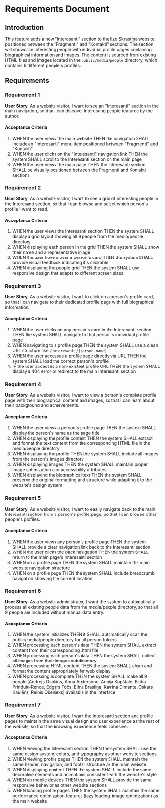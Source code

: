 # Requirements Document

## Introduction

This feature adds a new "Interesanti" section to the Ilze Skrastiņa website, positioned between the "Fragmenti" and "Kontakti" sections. The section will showcase interesting people with individual profile pages containing biographical information and images. The content is sourced from existing HTML files and images located in the `public/media/people` directory, which contains 9 different people's profiles.

## Requirements

### Requirement 1

**User Story:** As a website visitor, I want to see an "Interesanti" section in the main navigation, so that I can discover interesting people featured by the author.

#### Acceptance Criteria

1. WHEN the user views the main website THEN the navigation SHALL include an "Interesanti" menu item positioned between "Fragmenti" and "Kontakti"
2. WHEN the user clicks on the "Interesanti" navigation link THEN the system SHALL scroll to the Interesanti section on the main page
3. WHEN the user views the main page THEN the Interesanti section SHALL be visually positioned between the Fragmenti and Kontakti sections

### Requirement 2

**User Story:** As a website visitor, I want to see a grid of interesting people in the Interesanti section, so that I can browse and select which person's profile I want to read.

#### Acceptance Criteria

1. WHEN the user views the Interesanti section THEN the system SHALL display a grid layout showing all 9 people from the media/people directory
2. WHEN displaying each person in the grid THEN the system SHALL show their name and a representative image
3. WHEN the user hovers over a person's card THEN the system SHALL provide visual feedback indicating it's clickable
4. WHEN displaying the people grid THEN the system SHALL use responsive design that adapts to different screen sizes

### Requirement 3

**User Story:** As a website visitor, I want to click on a person's profile card, so that I can navigate to their dedicated profile page with full biographical information.

#### Acceptance Criteria

1. WHEN the user clicks on any person's card in the Interesanti section THEN the system SHALL navigate to that person's individual profile page
2. WHEN navigating to a profile page THEN the system SHALL use a clean URL structure like `/interesanti/[person-name]`
3. WHEN the user accesses a profile page directly via URL THEN the system SHALL load the correct person's profile
4. IF the user accesses a non-existent profile URL THEN the system SHALL display a 404 error or redirect to the main Interesanti section

### Requirement 4

**User Story:** As a website visitor, I want to view a person's complete profile page with their biographical content and images, so that I can learn about their background and achievements.

#### Acceptance Criteria

1. WHEN the user views a person's profile page THEN the system SHALL display the person's name as the page title
2. WHEN displaying the profile content THEN the system SHALL extract and format the text content from the corresponding HTML file in the media/people directory
3. WHEN displaying the profile THEN the system SHALL include all images from the person's images directory
4. WHEN displaying images THEN the system SHALL maintain proper image optimization and accessibility attributes
5. WHEN displaying the biographical text THEN the system SHALL preserve the original formatting and structure while adapting it to the website's design system

### Requirement 5

**User Story:** As a website visitor, I want to easily navigate back to the main Interesanti section from a person's profile page, so that I can browse other people's profiles.

#### Acceptance Criteria

1. WHEN the user views any person's profile page THEN the system SHALL provide a clear navigation link back to the Interesanti section
2. WHEN the user clicks the back navigation THEN the system SHALL return to the main page's Interesanti section
3. WHEN on a profile page THEN the system SHALL maintain the main website navigation structure
4. WHEN on a profile page THEN the system SHALL include breadcrumb navigation showing the current location

### Requirement 6

**User Story:** As a website administrator, I want the system to automatically process all existing people data from the media/people directory, so that all 9 people are included without manual data entry.

#### Acceptance Criteria

1. WHEN the system initializes THEN it SHALL automatically scan the public/media/people directory for all person folders
2. WHEN processing each person's data THEN the system SHALL extract content from their corresponding .html file
3. WHEN processing each person's data THEN the system SHALL collect all images from their images subdirectory  
4. WHEN processing HTML content THEN the system SHALL clean and format the content appropriately for web display
5. WHEN processing is complete THEN the system SHALL make all 9 people (Andrejs Osokins, Anna Andersone, Annija Kopštāle, Baiba Prindule-Rence, Edgars Točs, Elīna Brasliņa, Katrīna Dimante, Oskars Kaulēns, Reinis Ošenieks) available in the interface

### Requirement 7

**User Story:** As a website visitor, I want the Interesanti section and profile pages to maintain the same visual design and user experience as the rest of the website, so that the browsing experience feels cohesive.

#### Acceptance Criteria

1. WHEN viewing the Interesanti section THEN the system SHALL use the same design system, colors, and typography as other website sections
2. WHEN viewing profile pages THEN the system SHALL maintain the same header, navigation, and footer structure as the main website
3. WHEN displaying content THEN the system SHALL include the same decorative elements and animations consistent with the website's style
4. WHEN on mobile devices THEN the system SHALL provide the same responsive behavior as other website sections
5. WHEN loading profile pages THEN the system SHALL maintain the same performance optimization features (lazy loading, image optimization) as the main website